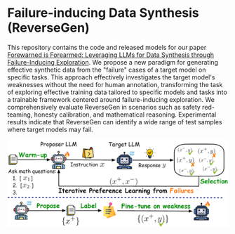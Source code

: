 # Failure-inducing Data Synthesis (ReverseGen)
This repository contains the code and released models for our paper [Forewarned is Forearmed: Leveraging LLMs for Data Synthesis through Failure-Inducing Exploration](https://arxiv.org/abs/). 
We propose a new paradigm for generating effective synthetic data from the "failure" cases of a target model on specific tasks.
This approach effectively investigates the target model's weaknesses without the need for human annotation, transforming the task of exploring effective training data tailored to specific models and tasks into a trainable framework centered around failure-inducing exploration. 
We comprehensively evaluate ReverseGen in scenarios such as safety red-teaming, honesty calibration, and mathematical reasoning. Experimental results indicate that ReverseGen can identify a wide range of test samples where target models may fail.

<img src="./reversegen.png" width="900px"></img>
